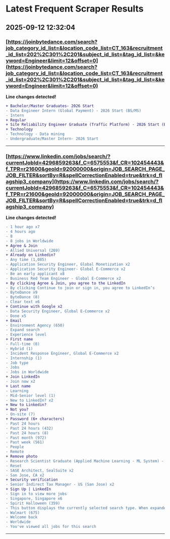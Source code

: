 # Latest Frequent Scraper Results

## 2025-09-12 12:32:04

### [https://joinbytedance.com/search?job_category_id_list=&location_code_list=CT_163&recruitment_id_list=202%2C301%2C201&subject_id_list=&tag_id_list=&keyword=Engineer&limit=12&offset=0](https://joinbytedance.com/search?job_category_id_list=&location_code_list=CT_163&recruitment_id_list=202%2C301%2C201&subject_id_list=&tag_id_list=&keyword=Engineer&limit=12&offset=0)

**Line changes detected!**

```diff
+ Bachelor/Master Graduates- 2026 Start
- Data Engineer Intern (Global Payment) - 2026 Start (BS/MS)
- Intern
+ Regular
+ Site Reliability Engineer Graduate (Traffic Platform) - 2026 Start (BS/MS)
+ Technology
- Technology - Data mining
- Undergraduate/Master Intern- 2026 Start
```

---
### [https://www.linkedin.com/jobs/search/?currentJobId=4296859263&f_C=6575553&f_CR=102454443&f_TPR=r21600&geoId=92000000&origin=JOB_SEARCH_PAGE_JOB_FILTER&sortBy=R&spellCorrectionEnabled=true&trk=d_flagship3_company](https://www.linkedin.com/jobs/search/?currentJobId=4296859263&f_C=6575553&f_CR=102454443&f_TPR=r21600&geoId=92000000&origin=JOB_SEARCH_PAGE_JOB_FILTER&sortBy=R&spellCorrectionEnabled=true&trk=d_flagship3_company)

**Line changes detected!**

```diff
- 1 hour ago x7
- 4 hours ago
- 8
- 8 jobs in Worldwide
+ Agree & Join
- Allied Universal (269)
+ Already on Linkedin?
- Any time (1,085)
- Application Security Engineer, Global Monetization x2
- Application Security Engineer- Global E-Commerce x2
- Be an early applicant x8
- Business Red Team Engineer - Global E-Commerce x2
+ By clicking Agree & Join, you agree to the LinkedIn
- By clicking Continue to join or sign in, you agree to LinkedIn’s
- ByteDance x9
- ByteDance (8)
- Clear text x6
+ Continue with Google x2
- Data Security Engineer, Global E-Commerce x2
- Done x5
+ Email
- Environment Agency (650)
- Expand search
- Experience level
+ First name
- Full-time (8)
- Hybrid (1)
- Incident Response Engineer, Global E-Commerce x2
- Internship (1)
- Job type
- Jobs
- Jobs in Worldwide
+ Join LinkedIn
- Join now x2
+ Last name
- Learning
- Mid-Senior level (1)
- New to LinkedIn? x2
+ New to Linkedin?
+ Not you?
- On-site (7)
+ Password (6+ characters)
- Past 24 hours
- Past 24 hours (432)
- Past 24 hours (8)
- Past month (972)
- Past week (561)
- People
- Remote
+ Remove photo
- Research Scientist Graduate (Applied Machine Learning - ML System) - 2026 Start (BS/MS) x2
- Reset
- SASE Architect, SealSuite x2
- San Jose, CA x2
+ Security verification
- Senior Indirect Tax Manager - US (San Jose) x2
+ Sign Up | LinkedIn
- Sign in to view more jobs
- Singapore, Singapore x6
- Spirit Halloween (359)
- This button displays the currently selected search type. When expanded it provides a list of search options that will switch the search inputs to match the current selection.
- Walmart (675)
- Welcome back
- Worldwide
- You've viewed all jobs for this search
```

---
